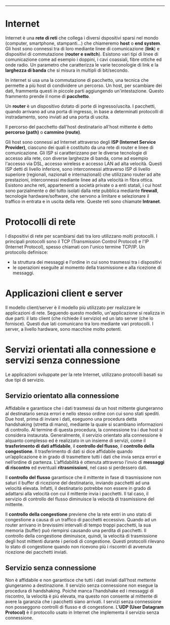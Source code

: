 ------
# Internet
Internet è una **rete di reti** che collega i diversi dspositivi sparsi nel mondo (computer, smartphone, stampanti...) che chiameremo  **host** o **end system**.
Gli host sono connessi tra di loro mediante linee di comunicazione (**link**) e dispositivi di commutazione (**router e switch**). Esistono vari tipi di linee di comunicazione come ad esempio i doppini, i cavi coassiali, fibre ottiche ed onde radio. 
Un parametro che caratterizza le varie teconologie di link e la **larghezza di banda** che si misura in multipli di bit/secondo.

In internet si usa una la commutazione di pacchetto, una tecnica che permette a più host di condividere un percorso.
Un host, per scambiare dei dati, frammenta questi in piccole parti aggiungendo un'intestazione. Questo frammento prende il nome di **pacchetto**.

Un **router** è un dispositivo dotato di porte di ingresso/uscita. I pacchetti, quando arrivano ad una porta di ingresso, in base a determinati protocolli di instradamento, sono inviati ad una porta di uscita.

Il percorso del pacchetto dall'host destinatario all'host mittente è detto **percorso (path)** o **cammino (route)**. 

Gli host sono connessi ad Internet attraverso degli **ISP (Internet Service Provider)**, ciascuno dei quali è costituito da una rete di router e linee di comunicazione.
Gli ISP si caratterizzano per le diverse tecnologie di accesso alla rete, con diverse larghezze di banda, come ad esempio l'accesso via DSL, accesso wireless e accesso LAN ad alta velocità. 
Questi ISP detti di livello inferiore, sono interconnessi attraverso ISP di livello superiore (regionali, nazionali e internazionali) che utilizzano router ad alte prestazioni, interconnessi mediante linee ad alta velocità in fibra ottica.
Esistono anche reti, appartenenti a società private o a enti statali, i cui host sono parzialmente o del tutto isolati dalla rete pubblica mediante **firewall**, tecnologie hardware/software, che servono a limitare e selezionare il traffico in entrata e in uscita della rete. Queste reti sono chiamate **Intranet**.

# Protocolli di rete
I dispositivi di rete per scambiarsi dati tra loro utilizzano molti protocolli. I principali protocolli sono il TCP (Transmission Control Protocol) e l'IP (Internet Protocol), spesso chiamati con l'unico termine TCP/IP.
Un protocollo definisce:
- la struttura dei messaggi e l'ordine in cui sono trasmessi tra i dispositivi
- le operazioni eseguite al momento della trasmissione e alla ricezione di messaggi.

# Applicazioni client e server
Il modello client/server è il modello più utilizzato per realizzare le applicazioni di rete. Seguendo questo modello, un'applicazione si realizza in due parti: il lato client (che richiede il servizio) ed un lato server (che lo fornisce). Questi due lati comunicano tra loro mediante vari protocolli. I server, a livello hardware, sono macchine molto potenti.

# Servizi orientati alla connessione e servizi senza connessione
Le applicazioni sviluppate per la rete Internet, utilizzano protocolli basati su due tipi di servizio.

## Servizio orientato alla connessione
Affidabile e garantisce che i dati trasmessi da un host mittente giungeranno al destinatario senza errori e nello stesso ordine con cui sono stati spediti.
Due host, prima di inviare i dati, eseguono una procedura detta handshaking (stretta di mano), mediante la quale si scambiano informazioni di controllo. Al termine di questa procedura, la connessione tra i due host si considera instaurata. 
Generalmente, il servizio orientato alla connessione è alquanto complesso ed è realizzato in un insieme di servizi, come il **trasferimento di dati affidabile**, il **controllo del flusso**, il **controllo della congestione**.
Il trasferimento di dati si dice affidabile quando un’applicazione è in grado di trasmettere tutti i dati che invia senza errori e nell’ordine di partenza. L’affidabilità è ottenuta attraverso l’invio di **messaggi di riscontro** ed eventuali **ritrasmissioni**, nel caso si perdessero dati.

Il **controllo del flusso** garantisce che il mittente in fase di trasmissione non saturi il buffer di ricezione del destinatario, inviando pacchetti ad una velocità elevata. Infatti, il destinatario potrebbe non essere in grado di adattarsi alla velocità con cui il mittente invia i pacchetti. Il tal caso, il servizio di controllo del flusso diminuisce la velocità di trasmissione del mittente.

Il **controllo della congestione** previene che la rete entri in uno stato di congestione a causa di un traffico di pacchetti eccessivo. Quando ad un router arrivano in brevissimi intervalli di tempo troppi pacchetti, la sua memoria (buffer) può riempirsi causando una perdita di pacchetti. Il controllo della congestione diminuisce, quindi, la velocità di trasmissione degli host mittenti durante i periodi di congestione. Questi protocolli rilevano lo stato di congestione quando non ricevono più i riscontri di avvenuta ricezione dei pacchetti inviati.

## Servizio senza connessione
Non è affidabile e non garantisce che tutti i dati inviati dall’host mettente giungeranno a destinazione.
Il servizio senza connessione non esegue la procedura di handshaking. Poiché manca l'handshake ed i messaggi di riscontro, la velocità è più elevata, ma questo non consente al mittente di avere la garanzia che i pacchetti siano arrivati.
I servizi senza connessione non posseggono controlli di flusso e di congestione. 
L'**UDP (User Datagram Protocol)** è il protocollo usato in Internet che implementa il servizio senza connessione.
